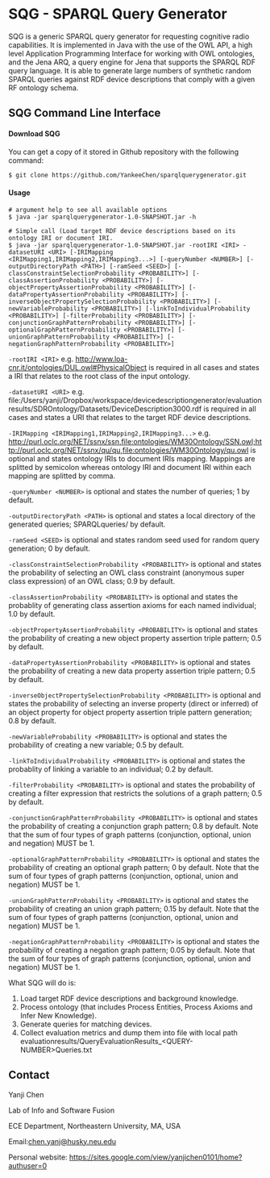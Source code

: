 # SQG - SPARQL Query Generator
SQG is a generic SPARQL query generator for requesting cognitive radio capabilities. It is implemented in Java with the use of the OWL API, a high level Application Programming Interface for working with OWL ontologies, and the Jena ARQ, a query engine for Jena that supports the SPARQL RDF query language. It is able to generate large numbers of synthetic random SPARQL queries against RDF device descriptions that comply with a given RF ontology schema.

## SQG Command Line Interface

#### Download SQG
You can get a copy of it stored in Github repository with the following command:
```console
$ git clone https://github.com/YankeeChen/sparqlquerygenerator.git
```

#### Usage
```console
# argument help to see all available options
$ java -jar sparqlquerygenerator-1.0-SNAPSHOT.jar -h

# Simple call (Load target RDF device descriptions based on its ontology IRI or document IRI.
$ java -jar sparqlquerygenerator-1.0-SNAPSHOT.jar -rootIRI <IRI> -datasetURI <URI> [-IRIMapping <IRIMapping1,IRIMapping2,IRIMapping3...>] [-queryNumber <NUMBER>] [-outputDirectoryPath <PATH>] [-ramSeed <SEED>] [-classConstraintSelectionProbability <PROBABILITY>] [-classAssertionProbability <PROBABILITY>] [-objectPropertyAssertionProbability <PROBABILITY>] [-dataPropertyAssertionProbability <PROBABILITY>] [-inverseObjectPropertySelectionProbability <PROBABILITY>] [-newVariableProbability <PROBABILITY>] [-linkToIndividualProbability <PROBABILITY>] [-filterProbability <PROBABILITY>] [-conjunctionGraphPatternProbability <PROBABILITY>] [-optionalGraphPatternProbability <PROBABILITY>] [-unionGraphPatternProbability <PROBABILITY>] [-negationGraphPatternProbability <PROBABILITY>]

```
`-rootIRI <IRI>` e.g. http://www.loa-cnr.it/ontologies/DUL.owl#PhysicalObject 
is required in all cases and states a IRI that relates to the root class of the input ontology. 

`-datasetURI <URI>` e.g. file:/Users/yanji/Dropbox/workspace/devicedescriptiongenerator/evaluationresults/SDROntology/Datasets/DeviceDescription3000.rdf
is required in all cases and states a URI that relates to the target RDF device descriptions.

`-IRIMapping <IRIMapping1,IRIMapping2,IRIMapping3...>` e.g. http://purl.oclc.org/NET/ssnx/ssn,file:ontologies/WM30Ontology/SSN.owl;http://purl.oclc.org/NET/ssnx/qu/qu,file:ontologies/WM30Ontology/qu.owl
is optional and states ontology IRIs to document IRIs mapping. Mappings are splitted by semicolon whereas ontology IRI and document IRI within each mapping are splitted by comma.

`-queryNumber <NUMBER>` 
is optional and states the number of queries; 1 by default.

`-outputDirectoryPath <PATH>` 
is optional and states a local directory of the generated queries; SPARQLqueries/ by default.

`-ramSeed <SEED>` 
is optional and states random seed used for random query generation; 0 by default.

`-classConstraintSelectionProbability <PROBABILITY>`
is optional and states the probability of selecting an OWL class constraint (anonymous super class expression) of an OWL class; 0.9 by default.

`-classAssertionProbability <PROBABILITY>`
is optional and states the probablity of generating class assertion axioms for each named individual; 1.0 by default.

`-objectPropertyAssertionProbability <PROBABILITY>`
is optional and states the probability of creating a new object property assertion triple pattern; 0.5 by default.

`-dataPropertyAssertionProbability <PROBABILITY>`
is optional and states the probability of creating a new data property assertion triple pattern; 0.5 by default.

`-inverseObjectPropertySelectionProbability <PROBABILITY>`
is optional and states the probability of selecting an inverse property (direct or inferred) of an object property for object property assertion triple pattern generation; 0.8 by default.

`-newVariableProbability <PROBABILITY>`
is optional and states the probability of creating a new variable; 0.5 by default.

`-linkToIndividualProbability <PROBABILITY>`
is optional and states the probablity of linking a variable to an individual; 0.2 by default.

`-filterProbability <PROBABILITY>`
is optional and states the probability of creating a filter expression that restricts the solutions of a graph pattern; 0.5 by default.

`-conjunctionGraphPatternProbability <PROBABILITY>`
is optional and states the probability of creating a conjunction graph pattern; 0.8 by default. Note that the sum of four types of graph patterns (conjunction, optional, union and negation) MUST be 1.

`-optionalGraphPatternProbability <PROBABILITY>`
is optional and states the probability of creating an optional graph pattern; 0 by default. Note that the sum of four types of graph patterns (conjunction, optional, union and negation) MUST be 1.

`-unionGraphPatternProbability <PROBABILITY>`
is optional and states the probability of creating an union graph pattern; 0.15 by default. Note that the sum of four types of graph patterns (conjunction, optional, union and negation) MUST be 1.

`-negationGraphPatternProbability <PROBABILITY>`
is optional and states the probability of creating a negation graph pattern; 0.05 by default. Note that the sum of four types of graph patterns (conjunction, optional, union and negation) MUST be 1.

What SQG will do is:
1. Load target RDF device descriptions and background knowledge.
2. Process ontology (that includes Process Entities, Process Axioms and Infer New Knowledge). 
3. Generate queries for matching devices.
4. Collect evaluation metrics and dump them into file with local path evaluationresults/QueryEvaluationResults_\<QUERY-NUMBER\>Queries.txt

## Contact
Yanji Chen

Lab of Info and Software Fusion

ECE Department, Northeastern University, MA, USA

Email:chen.yanj@husky.neu.edu

Personal website: https://sites.google.com/view/yanjichen0101/home?authuser=0

